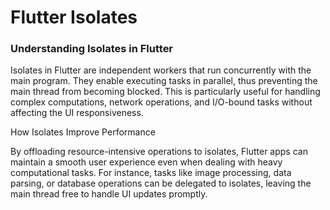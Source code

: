 # Flutter Isolates

### Understanding Isolates in Flutter

Isolates in Flutter are independent workers that run concurrently with the main program. They enable executing tasks in parallel, thus preventing the main thread from becoming blocked. This is particularly useful for handling complex computations, network operations, and I/O-bound tasks without affecting the UI responsiveness.

How Isolates Improve Performance

By offloading resource-intensive operations to isolates, Flutter apps can maintain a smooth user experience even when dealing with heavy computational tasks. For instance, tasks like image processing, data parsing, or database operations can be delegated to isolates, leaving the main thread free to handle UI updates promptly.

